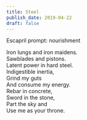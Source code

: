 ```yaml
---
title: Steel
publish_date: 2019-04-22
draft: false
---
```


Escapril prompt: nourishment

Iron lungs and iron maidens.  
Sawblades and pistons.  
Latent power in hard steel.  
Indigestible inertia,  
Grind my guts  
And consume my energy.  
Rebar in concrete,  
Sword in the stone,  
Part the sky and  
Use me as your throne.  